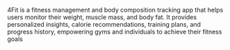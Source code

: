 4Fit is a fitness management and body composition tracking app that helps users monitor their weight, muscle mass, and body fat. It provides personalized insights, calorie recommendations, training plans, and progress history, empowering gyms and individuals to achieve their fitness goals
